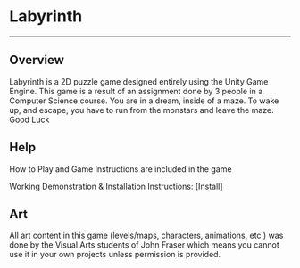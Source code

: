 # Labyrinth

---
## Overview

Labyrinth is a 2D puzzle game designed entirely using the Unity Game Engine. This game is a result of an assignment done by 3 people in a Computer Science course.
You are in a dream, inside of a maze. To wake up, and escape, you have to run from the monstars and leave the maze. Good Luck

## Help

How to Play and Game Instructions are included in the game

Working Demonstration & Installation Instructions: [Install]

## Art
All art content in this game (levels/maps, characters, animations, etc.) was done by the Visual Arts students of John Fraser which means you cannot use it in your own projects unless permission is provided.
